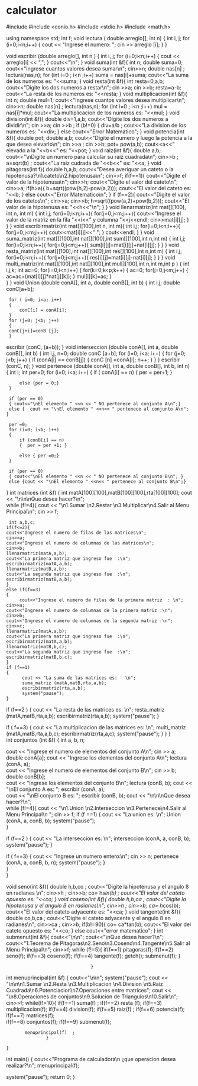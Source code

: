 # calculator
#include <iostream>
#include <conio.h>
#include <stdio.h>
#include <math.h> 

using namespace std;
int f;
void lectura ( double arreglo[], int n)
{
  int i, j;
  for (i=0;i<n;i++)
    {
    cout << "Ingrese el numero:  ";
    cin >> arreglo [i];
    }
}

void escribir (double arreglo[], int n )
{
  int i, j;
  for (i=0;i<n;i++)
  {
      cout << arreglo[i] << ",";
  }
  cout<<"\n";
}
void suma(int &f){
	 int n;
     double suma=0;
	 cout<<"Ingrese cuantos valores desea sumar\n";
	 cin>>n;
	 double nas[n] ;
	 lectura(nas,n);
	 for (int i=0 ; i<n ;i++)
	 suma = nas[i]+suma;
	 cout<<"La suma de los numeros es: "<<suma;
	 }
void resta(int &f){
	 int resta=0,a,b;
	 cout<<"Digite los dos numeros a restar\n";
	 cin >>a;
	 cin >>b;
	 resta=a-b;
	 cout<<"La resta de los numeros es: "<<resta;
	 }
void multiplicacion(int &f){
	 int n;
     double mul=1;
	 cout<<"Ingrese cuantos valores desea multiplicar\n";
	 cin>>n;
	 double nas[n] ;
	 lectura(nas,n);
	 for (int i=0 ; i<n ;i++)
	 mul = nas[i]*mul;
	 cout<<"La multiplicacion de los numeros es: "<<mul;
	 }
void division(int &f){
	 double div=1,a,b;
	 cout<<"Digite los dos numeros a dividir\n";
	 cin >>a;
	 cin >>b ;
	 if (b!=0) {
	 div=a/b ;
	 cout<<"La division de los numeros es: "<<div;
	 }
	 else 
	 cout<<"Error Matematico";
	 }
void potencia(int &f){
	 double pot;
	 double a,b;
	 cout<<"Digite el numero y luego la potencia a la que desea elevarlo\n";
	 cin >>a ;
	 cin >>b;
	 pot= pow(a,b);
	 cout<<a<<" elevado a la "<<b<<" es: "<<pot;
	 }
void raiz(int &f){
	 double a,b;
	 cout<<"\nDigite un numero para calcular su raiz cuadrada\n";
	 cin>>b ;
	 a=sqrt(b) ;
	 cout<<"La raiz cudrada de "<<b<<" es:  "<<a;
	 }
void pitagoras(int f){
     double h,a,b;
     cout<<"Desea averiguar un cateto o la hipotenusa?\n1.cateto\n2.hipotenusa\n";
     cin>>f;
     if(f==1){
         cout<<"Digite el valor de la hipotenusa\n";
         cin>>h;
         cout<<"Digite el valor del cateto\n";
         cin>>a;
      if(h>a){
      b=sqrt((pow(h,2)-pow(a,2)));
      cout<<"El valor del cateto es:  "<<b;
	  }
	  else 
	  cout<<"Error Matematico\n";
	  }
	  if (f==2){
	  	 		cout<<"Digite el valor de los catetos\n";
                cin>>a;
                cin>>b;
      h=sqrt((pow(a,2)+pow(b,2)));
      cout<<"El valor de la hipotenusa es:  "<<h<<"\n";
	  }
	  }
void llenarmatriz(int mat[][100], int n, int m)
{
     int i,j;
     for(i=0;i<n;i++){
     for(j=0;j<m;j++){
     cout<<"Ingrese el valor de la matriz en la fila "<<i<<" y columna "<<j<<endl;
     cin>>mat[i][j];
     }
     }
}
void escribirmatriz(int mat[][100],int n, int m){
     int i,j;
     for(i=0;i<n;i++){
     for(j=0;j<m;j++){
     cout<<mat[i][j]<<"  ";
     }
     cout<<endl;
     }
}
void suma_matriz(int mat[][100],int nat[][100],int sum[][100],int n,int m)
{
    int i,j;
     for(i=0;i<n;i++){
     for(j=0;j<m;j++){
     sum[i][j]=mat[i][j]+nat[i][j];
     }
     }
}
void resta_matriz(int mat[][100],int nat[][100],int res[][100],int n,int m)
{
    int i,j;
     for(i=0;i<n;i++){
     for(j=0;j<m;j++){
     res[i][j]=mat[i][j]-nat[i][j];
     }
     }
} 
void multi_matriz(int mat[][100],int nat[][100],int mul[][100],int n,int m,int p )
{
     int i,j,k;
     int ac=0;
     for(i=0;i<n;i++)
     {
       for(k=0;k<p;k++)
       {
         ac=0;
         for(j=0;j<m;j++)
         {
          ac=ac+(mat[i][j]*nat[j][k]);
         }
         mul[i][k]=ac;
       }  
     }
}
void Union (double conA[], int a, double conB[], int b)
{
     int i,j;
     double conC[a+b];
     
     for ( i=0; i<a; i++)
     {
         conC[i] = conA[i];  
     }
     for (j=0; j<b; j++)    
     {
     conC[j+i]=conB [j];
     }   

escribir (conC, (a+b));
}
void interseccion (double conA[], int a, double conB[], int b)
{
     int i,j, n=0;
     double conC [a+b];
     for (i=0; i<a; i++)
     {
         for (j=0; j<b; j++)
         {
         if (conA[i] == conB[j])
         {
               conC [n] =conA[i];
               n++;
         }
         }
     }
  escribir (conC, n); 
}
void pertenece (double conA[], int a, double conB[], int b, int n)
{
     int i;
     int per=0;
     for (i=0; i<a; i++)
     {
         if ( conA[i] == n)
         {  per = per+1; }
         
         else {per = 0;}
     }
     
     if (per == 0)
     { cout<<"\nEl elemento " <<n << " NO pertenece al conjunto A\n";}
     else {  cout << "\nEl elemento " <<n<< " pertenece al conjunto A\n"; }
     
     per =0;
     for (i=0; i<b; i++)
     {
         if (conB[i] == n)
         {  per = per +1; }
         
         else { per =0;}
     }
 
     if (per == 0)
     { cout<<"\nEl elemento " <<n << " NO pertenece al conjunto B\n"; }
     else {cout << "\nEl elemento " <<n<< " pertenece al conjunto B\n";}
} 
int matrices (int &f)
{
  int matA[100][100],matB[100][100],rta[100][100];
  	cout << "\n\n\nQue desea hacer?\n";     
    while (f!=4){
     cout << "\n1.Sumar \n2.Restar \n3.Multiplicar\n4.Salir al Menu Principal\n";
     cin >> f;
     
     int a,b,c;
    if(f<=2){
    cout<<"Ingrese el numero de filas de las matrices\n";
    cin>>a;
    cout<<"Ingrese el numero de columnas de las matrices\n";
    cin>>b;
    llenarmatriz(matA,a,b);
    cout<<"La primera matriz que ingreso fue  :\n";
    escribirmatriz(matA,a,b);
    llenarmatriz(matB,a,b);
    cout<<"La segunda matriz que ingreso fue  :\n";
    escribirmatriz(matB,a,b);
    }
    else if(f==3)
    {
         cout<<"Ingrese el numero de filas de la primera matriz  : \n";
    cin>>a;
    cout<<"Ingrese el numero de columnas de la primera matriz :\n";
    cin>>b;
    cout<<"Ingrese el numero de columnas de la segunda matriz :\n";
    cin>>c;
    llenarmatriz(matA,a,b);
    cout<<"La primera matriz que ingreso fue  :\n";
    escribirmatriz(matA,a,b);
    llenarmatriz(matB,b,c);
    cout<<"La segunda matriz que ingreso fue  :\n";
    escribirmatriz(matB,b,c);
    }
    if (f==1)
    {  
          cout << "La suma de las matrices es:   \n";
          suma_matriz (matA,matB,rta,a,b);
          escribirmatriz(rta,a,b);
          system("pause");    
    }
    
   if (f==2 )
    {
         cout << "La resta de las matrices es:   \n";
          resta_matriz (matA,matB,rta,a,b);
          escribirmatriz(rta,a,b);
          system("pause");
    }
     
   if ( f==3)
    {
        cout << "La multiplicacion de las matrices es:  \n";
          multi_matriz (matA,matB,rta,a,b,c);
          escribirmatriz(rta,a,c);
          system("pause");
    }
} 
}   
int conjuntos (int &f)
{
   int a, b, n;

   cout << "Ingrese el numero de elementos del conjunto A\n";
   cin >> a;	
   double conA[a];
    cout << "Ingrese los elementos del conjunto A\n";
    lectura (conA, a);     
    cout << "Ingrese el numero de elementos del conjunto B\n";
    cin >> b;	
    double conB[b];    
    cout << "Ingrese los elementos del conjunto B\n";
    lectura (conB, b);
    cout << "\nEl conjunto A es: ";
    escribir (conA, a);    
    cout << "\nEl conjunto B es: ";
    escribir (conB, b);
	cout << "\n\n\nQue desea hacer?\n";     
    while (f!=4){
     cout << "\n1.Union \n2.Interseccion \n3.Pertenece\n4.Salir al Menu Principal\n ";
     cin >> f;
    if (f ==1)
    {
          cout << "La union es:    \n";
          Union (conA, a, conB, b); 
          system("pause");    
    }
    
   if (f==2 )
    {
         cout << "La interseccion es:  \n";
         interseccion (conA, a, conB, b);
         system("pause"); 
    }
     
   if ( f==3)
    {
         cout << "Ingrese un numero entero:\n";
         cin >> n;
         pertenece (conA, a, conB, b, n);
         system("pause");
    }    
}    
}

void seno(int &f){
	double h,b,co  ;
	cout<<"Digite la hipotenusa y el angulo ß en radianes \n";
	cin>>h ;
	cin>>b;
	co= h*sin(b) ;
	cout<<"El valor del cateto opuesto es: "<<co;
}
void coseno(int &f){
	double h,b,ca  ;
	cout<<"Digite la hipotenusa y el angulo ß en radianes\n";
	cin>>h ;
	cin>>b;
	ca= h*cos(b);
	cout<<"El valor del cateto adyacente es: "<<ca;
}
void tangente(int &f){
	double co,b,ca  ;
	cout<<"Digite el cateto adyacente y el angulo ß en radianes\n";
	cin>>ca ;
	cin>>b;
	if(b!=90){
	co= ca*tan(b);
	cout<<"El valor del cateto opuesto es: "<<co;
}
else
   cout<<"error matematico";
}
int submenut(int &f){
                      cout<<"\n\n";
                      cout<<"\nQue desea hacer?\n";
                      cout<<"1.Teorema de Pitagoras\n2.Seno\n3.Coseno\n4.Tangente\n5.Salir al Menu Principal\n";
                      cin>>f;
                      while (f!=5){
                            if(f==1)
                                    pitagoras(f);
                            if(f==2)
                                    seno(f);
                            if(f==3)
                                    coseno(f);
                            if(f==4)
                                    tangente(f);
                            getch();
                            submenut(f);
                                    }
                            
                                    }
                       
int menuprincipal(int &f) {
    cout<<"\n\n";
    system("pause");
	cout  << "\n\n\n1.Sumar \n2.Resta \n3.Multiplicacion \n4.Division \n5.Raiz Cuadrada\n6.Potenciacion\n7.Operaciones entre matrices";
	cout  << "\n8.Operaciones de conjuntos\n9.Solucion de Triangulos\n10.Salir\n"; 
	cin>>f;
	while(f!=10){
          if(f==1)
		  		   suma(f)  ;
	      if(f==2)
	              resta (f);
          if(f==3)
                  multiplicacion(f);
          if(f==4)
                  division(f);
          if(f==5)
                  raiz(f) ;
          if(f==6)
		  		  potencia(f);
          if(f==7)
		          matrices(f);	  
		  if(f==8)
		          conjuntos(f);
		  if(f==9)
		          submenut(f);  
		  
           menuprincipal(f)  ;     
				   }
	
	}
int main()
{
cout<<"Programa de calculadora\n ¿que operacion desea realizar?\n";
menuprincipal(f); 
	  
system("pause");
return 0;
}
